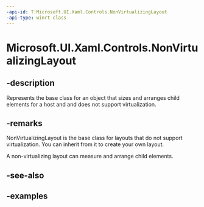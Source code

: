 ```yaml
---
-api-id: T:Microsoft.UI.Xaml.Controls.NonVirtualizingLayout
-api-type: winrt class
---
```


# Microsoft.UI.Xaml.Controls.NonVirtualizingLayout

<!--
public class NonVirtualizingLayout : Microsoft.UI.Xaml.Controls.Layout
-->

## -description

Represents the base class for an object that sizes and arranges child elements for a host and and does not support virtualization.

## -remarks

NonVirtualizingLayout is the base class for layouts that do not support virtualization. You can inherit from it to create your own layout.

A non-virtualizing layout can measure and arrange child elements.

## -see-also

## -examples

